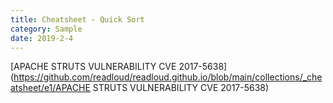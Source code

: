 ```yaml
---
title: Cheatsheet - Quick Sort
category: Sample
date: 2019-2-4
---
```


[APACHE STRUTS VULNERABILITY CVE 2017-5638](https://github.com/readloud/readloud.github.io/blob/main/collections/_cheatsheet/e1/APACHE STRUTS VULNERABILITY CVE 2017-5638)

